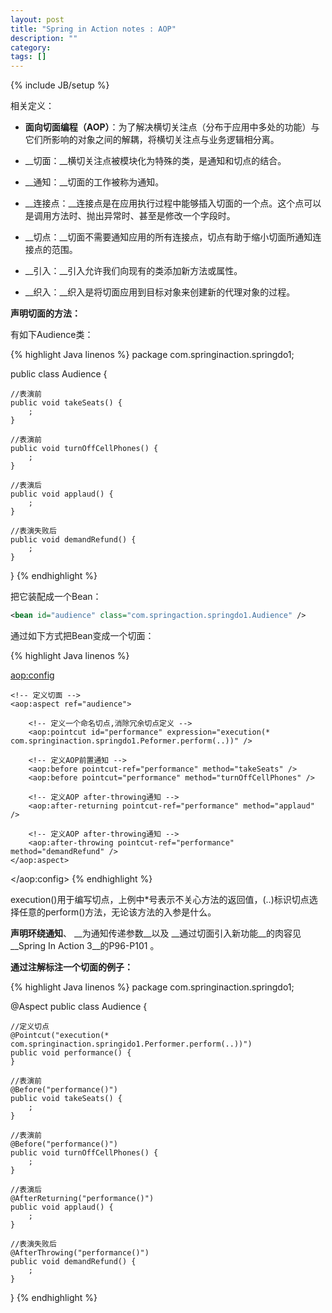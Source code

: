 ```yaml
---
layout: post
title: "Spring in Action notes : AOP"
description: ""
category: 
tags: []
---
```

{% include JB/setup %}

相关定义：

 - __面向切面编程（AOP）__：为了解决横切关注点（分布于应用中多处的功能）与它们所影响的对象之间的解耦，将横切关注点与业务逻辑相分离。

 - __切面：__横切关注点被模块化为特殊的类，是通知和切点的结合。

 - __通知：__切面的工作被称为通知。

 - __连接点：__连接点是在应用执行过程中能够插入切面的一个点。这个点可以是调用方法时、抛出异常时、甚至是修改一个字段时。

 - __切点：__切面不需要通知应用的所有连接点，切点有助于缩小切面所通知连接点的范围。

 - __引入：__引入允许我们向现有的类添加新方法或属性。

 - __织入：__织入是将切面应用到目标对象来创建新的代理对象的过程。


__声明切面的方法：__

有如下Audience类：

{% highlight Java linenos %}
package com.springinaction.springdo1;

public class Audience {

	//表演前
	public void takeSeats() {
		;
	}
	
	//表演前
	public void turnOffCellPhones() {
		;
	}

	//表演后
	public void applaud() {
		;
	}

	//表演失败后
	public void demandRefund() {
		;
	}
}
{% endhighlight %}

把它装配成一个Bean：

```XML
<bean id="audience" class="com.springaction.springdo1.Audience" />
```

通过如下方式把Bean变成一个切面：

{% highlight Java linenos %}
<!-- 顶层aop配置元素 -->
<aop:config>

	<!-- 定义切面 -->
	<aop:aspect ref="audience">
		
		<!-- 定义一个命名切点,消除冗余切点定义 -->
		<aop:pointcut id="performance" expression="execution(* com.springinaction.springdo1.Peformer.perform(..))" />

		<!-- 定义AOP前置通知 -->
		<aop:before pointcut-ref="performance" method="takeSeats" />
		<aop:before pointcut="performance" method="turnOffCellPhones" />

		<!-- 定义AOP after-throwing通知 -->
		<aop:after-returning pointcut-ref="performance" method="applaud" />

		<!-- 定义AOP after-throwing通知 -->
		<aop:after-throwing pointcut-ref="performance" method="demandRefund" />
	</aop:aspect>

</aop:config>
{% endhighlight %}

execution()用于编写切点，上例中*号表示不关心方法的返回值，(..)标识切点选择任意的perform()方法，无论该方法的入参是什么。

__声明环绕通知__、 __为通知传递参数__以及 __通过切面引入新功能__的肉容见__Spring In Action 3__的P96-P101 。

__通过注解标注一个切面的例子：__

{% highlight Java linenos %}
package com.springinaction.springdo1;

@Aspect
public class Audience {

	//定义切点
	@Pointcut("execution(* com.springinaction.springido1.Performer.perform(..))")
	public void performance() {
	}

	//表演前
	@Before("performance()")
	public void takeSeats() {
		;
	}
	
	//表演前
	@Before("performance()")
	public void turnOffCellPhones() {
		;
	}

	//表演后
	@AfterReturning("performance()")
	public void applaud() {
		;
	}

	//表演失败后
	@AfterThrowing("performance()")
	public void demandRefund() {
		;
	}
}
{% endhighlight %}
